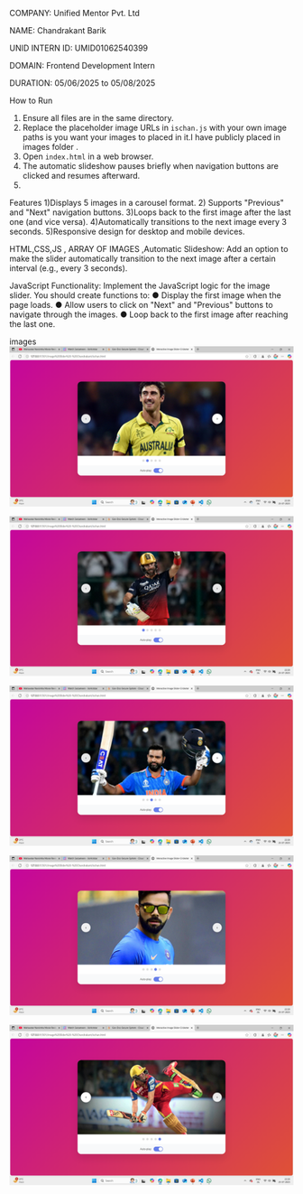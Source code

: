 COMPANY: Unified Mentor Pvt. Ltd


NAME: Chandrakant Barik

UNID INTERN ID:  UMID01062540399

DOMAIN: Frontend Development Intern

DURATION: 05/06/2025 to 05/08/2025

 How to Run

1. Ensure all files are in the same directory.
2. Replace the placeholder image URLs in `ischan.js` with your own image paths is you want your images to placed in it.I have publicly placed in images folder .
3. Open `index.html` in a web browser.
4. The automatic slideshow pauses briefly when navigation buttons are clicked and resumes afterward.
4. 

Features
1)Displays 5 images in a carousel format.
2) Supports "Previous" and "Next" navigation buttons.
3)Loops back to the first image after the last one (and vice versa).
4)Automatically transitions to the next image every 3 seconds.
5)Responsive design for desktop and mobile devices.




HTML,CSS,JS , ARRAY OF IMAGES ,Automatic Slideshow: Add an option to make the slider automatically transition to the
next image after a certain interval (e.g., every 3 seconds).


JavaScript Functionality: Implement the JavaScript logic for the image slider. You should
create functions to:
● Display the first image when the page loads.
● Allow users to click on "Next" and "Previous" buttons to navigate through the
images.
● Loop back to the first image after reaching the last one.


images 
![alt text](<Screenshot (139).png>)


![alt text](<Screenshot (138).png>)


![alt text](<Screenshot (140).png>)


![alt text](<Screenshot (142).png>)


![alt text](<Screenshot (143).png>)
